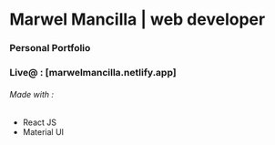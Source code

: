 # Marwel Mancilla | web developer

### Personal Portfolio
### Live@ : [marwelmancilla.netlify.app]
###### Made with : 
 - React JS
 - Material UI
